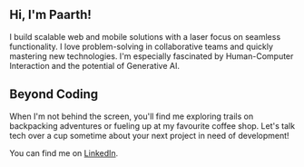 ## Hi, I'm Paarth!
I build scalable web and mobile solutions with a laser focus on seamless functionality. I love problem-solving in collaborative teams and quickly mastering new technologies. I'm especially fascinated by Human-Computer Interaction and the potential of Generative AI.

## Beyond Coding
When I'm not behind the screen, you'll find me exploring trails on backpacking adventures or fueling up at my favourite coffee shop. Let's talk tech over a cup sometime about your next project in need of development!

You can find me on [LinkedIn](https://www.linkedin.com/in/paarth-dhammi-a59519154/).
